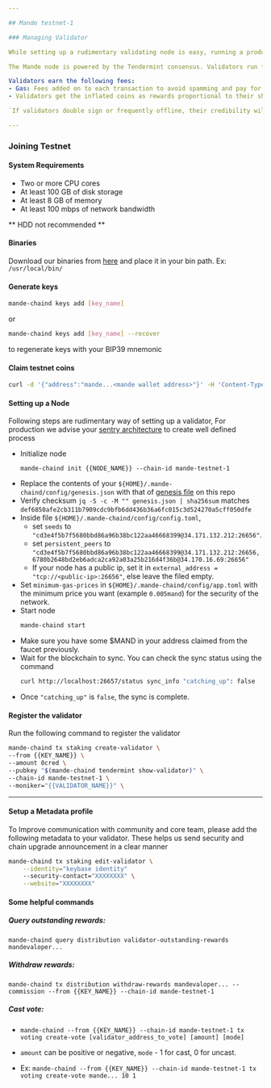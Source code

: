 ```yaml
---

## Mande testnet-1

### Managing Validator

While setting up a rudimentary validating node is easy, running a production-quality validator node with a robust architecture and security features requires an extensive setup.

The Mande node is powered by the Tendermint consensus. Validators run full nodes, participate in consensus by broadcasting votes, commit new blocks to the blockchain, and participate in governance of the blockchain. Anyone can cast votes on Validators which in turn gives them some credibility based on x(t) at that point of time. A validator’s voting power is weighted according to their total credebility. The top 175 validators make up the Active Validator Set and are the only validators that sign blocks and receive revenue.

Validators earn the following fees:
- Gas: Fees added on to each transaction to avoid spamming and pay for computing power. Validators set minimum gas prices and reject transactions that have implied gas prices below this threshold.
- Validators get the inflated coins as rewards proportional to their shares

`If validators double sign or frequently offline, their credibility will be slashed. Penalties can vary depending on the severity of the violation.`

---
```


### Joining Testnet


#### System Requirements

- Two or more CPU cores
- At least 100 GB of disk storage
- At least 8 GB of memory
- At least 100 mbps of network bandwidth

** HDD not recommended **

#### Binaries

Download our binaries from [here](https://github.com/mande-labs/testnet-1/blob/main/mande-chaind) and place it in your bin path. Ex: `/usr/local/bin/`

#### Generate keys
```bash
mande-chaind keys add [key_name]
```
or
```bash
mande-chaind keys add [key_name] --recover  
```  
 to regenerate keys with your BIP39 mnemonic
 
#### Claim testnet coins
```bash
curl -d '{"address":"mande...<mande wallet address>"}' -H 'Content-Type: application/json' http://35.224.207.121:8080/request
```

#### Setting up a Node
Following steps  are  rudimentary way of setting up a validator, For production we advise your [sentry architecture](https://forum.cosmos.network/t/sentry-node-architecture-overview/454) to create well defined process

* Initialize node
	```shell
	mande-chaind init {{NODE_NAME}} --chain-id mande-testnet-1
	```
* Replace the contents of your `${HOME}/.mande-chaind/config/genesis.json` with that of [genesis file](https://github.com/mande-labs/testnet-1/blob/main/genesis.json) on this repo
* Verify checksum `jq -S -c -M "" genesis.json | sha256sum` matches `def6850afe2cb311b7909cdc9bfb6dd436b36a6fc015c3d524270a5cff050dfe`
* Inside file `${HOME}/.mande-chaind/config/config.toml`, 
  * set `seeds` to `"cd3e4f5b7f5680bbd86a96b38bc122aa46668399@34.171.132.212:26656"`.
  * set `persistent_peers` to `"cd3e4f5b7f5680bbd86a96b38bc122aa46668399@34.171.132.212:26656,6780b2648bd2eb6adca2ca92a03a25b216d4f36b@34.170.16.69:26656"`
  * If your node has a public ip, set it in `external_address = "tcp://<public-ip>:26656"`, else leave the filed empty.
* Set `minimum-gas-prices` in `${HOME}/.mande-chaind/config/app.toml` with the minimum price you want (example `0.005mand`) for the security of the network.
* Start node
	```bash
	mande-chaind start
	```
* Make sure you have some $MAND in your address claimed from the faucet previously.
* Wait for the blockchain to sync. You can check the sync status using the command
	```bash
	curl http://localhost:26657/status sync_info "catching_up": false
	```
* Once `"catching_up"` is `false`, the sync is complete.


#### Register the validator

Run the following command to register the validator  
```bash
mande-chaind tx staking create-validator \
--from {{KEY_NAME}} \
--amount 0cred \
--pubkey "$(mande-chaind tendermint show-validator)" \
--chain-id mande-testnet-1 \
--moniker="{{VALIDATOR_NAME}}" \
```

---


#### Setup a Metadata profile
To Improve  communication with community and core team, please add the following metadata to your validator. These  helps us  send security and chain upgrade announcement in a clear manner

```bash
mande-chaind tx staking edit-validator \
    --identity="keybase identity"
    --security-contact="XXXXXXXX" \
    --website="XXXXXXXX"
```

#### Some helpful commands
##### Query outstanding rewards:
`mande-chaind query distribution validator-outstanding-rewards mandevaloper...`
##### Withdraw rewards:
`mande-chaind tx distribution withdraw-rewards mandevaloper... --commission --from {{KEY_NAME}} --chain-id mande-testnet-1`
##### Cast vote:
- `mande-chaind --from {{KEY_NAME}} --chain-id mande-testnet-1 tx voting create-vote [validator_address_to_vote] [amount] [mode]`

- `amount` can be positive or negative, `mode` - 1 for cast, 0 for uncast.

- Ex: `mande-chaind --from {{KEY_NAME}} --chain-id mande-testnet-1 tx voting create-vote mande... 10 1`